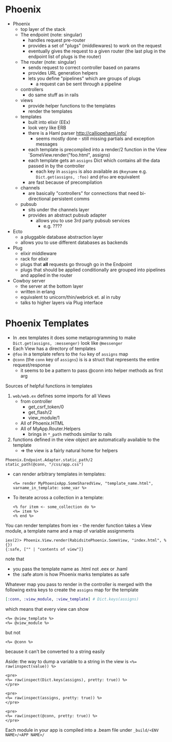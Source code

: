 # Phoenix

- Phoenix
    - top layer of the stack
    - The endpoint (note: singular)
        - handles request pre-router
        - provides a set of "plugs" (middlewares) to work on the request
        - eventually gives the request to a given router (the last plug in the
          endpoint list of plugs is the router)
    - The router (note: singular)
        - sends request to correct controller based on params
        - provides URL generation helpers
        - lets you define "pipelines" which are groups of plugs
            - a request can be sent through a pipeline
    - controllers
        - do same stuff as in rails
    - views
        - provide helper functions to the templates
        - render the templates
    - templates
        - built into elixir (EEx)
        - look very like ERB
        - there is a Haml parser http://calliopehaml.info/
            - seems mostly done - still missing partials and exception messages
        - each template is precompiled into a render/2 function in the View
          `SomeView.render("foo.html", assigns)
        - each template gets an `assigns` Dict which contains all the data
          passed in by the controller
            - each key in `assigns` is also available as `@keyname` e.g.
              `Dict.get(assigns, :foo)` and `@foo` are equivalent
        - are fast because of precompilation
    - channels
        - are basically "controllers" for connections that need bi-directional
          persistent comms
    - pubsub
        - sits under the channels layer
        - provides an abstract pubsub adapter
            - allows you to use 3rd party pubsub services
                - e.g. ????
- Ecto
    - a pluggable database abstraction layer
    - allows you to use different databases as backends
- Plug
    - elixir middleware
    - rack for elixir
    - plugs that **all** requests go through go in the Endpoint
    - plugs that should be applied conditionally are grouped into pipelines and
      applied in the router
- Cowboy server
    - the server at the bottom layer
    - written in erlang
    - equivalent to unicorn/thin/webrick et. al in ruby
    - talks to higher layers via Plug interface

# Phoenix Templates

- In .eex templates it does some metaprogramming to make
  `Dict.get(assigns, :messenger)` look like `@messenger`
- Each View has a directory of templates
- `@foo` in a template refers to the `foo` key of `assigns` map
- `@conn` (the `conn` key of `assigns`) is is a struct that represents the
  entire request/response
    - it seems to be a pattern to pass @conn into helper methods as first arg

Sources of helpful functions in templates

1. `web/web.ex` defines some imports for all Views
    - from controller
        - get_csrf_token/0
        - get_flash/2
        - view_module/1
    - All of Phoenix.HTML
    - All of MyApp.Router.Helpers
        - brings in `*_path` methods similar to rails
2. functions defined in the view object are automatically available to the
   template
    - => the view is a fairly natural home for helpers

```
Phoenix.Endpoint.Adapter.static_path/2
static_path(@conn, "/css/app.css")
```

- can render arbitrary templates in templates:
    ```
    <%= render MyPhoenixApp.SomeSharedView, "template_name.html", varname_in_template: some_var %>
    ```
- To iterate across a collection in a template:
    ```
    <% for item <- some_collection do %>
    <%= item %>
    <% end %>
    ```

You can render templates from iex - the render function takes a View module, a
template name and a map of variable assignments

```
iex(2)> Phoenix.View.render(RabidsitePhoenix.SomeView, "index.html", %{})
{:safe, ["" | "contents of view"]}
```

note that

- you pass the template name as .html not .eex or .haml
- the :safe atom is how Phoenix marks templates as safe

Whatever map you pass to render in the controller is merged with the following
extra keys to create the `assigns` map for the template

```elixir
[:conn, :view_module, :view_template] # Dict.keys(assigns)
```

which means that every view can show

```
<%= @view_template %>
<%= @view_module %>
```

but not

```
<%= @conn %>
```

because it can't be converted to a string easily

Aside: the way to dump a variable to a string in the view is
`<%= raw(inspect(value)) %>`

```
<pre>
<%= raw(inspect(Dict.keys(assigns), pretty: true)) %>
</pre>

<pre>
<%= raw(inspect(assigns, pretty: true)) %>
</pre>

<pre>
<%= raw(inspect(@conn, pretty: true)) %>
</pre>
```

Each module in your app is compiled into a .beam file under
`_build/<ENV NAME>/<APP NAME>/`
